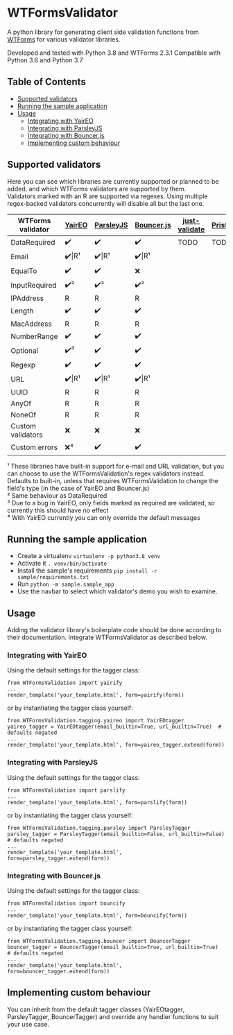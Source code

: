 # WTFormsValidator
A python library for generating client side validation functions from [WTForms](https://wtforms.readthedocs.io/) for various validator libraries.

Developed and tested with Python 3.8 and WTForms 2.3.1
Compatible with Python 3.6 and Python 3.7

## Table of Contents

* [Supported validators](#supported-validators)
* [Running the sample application](#running-the-sample-application)
* [Usage](#usage)
    * [Integrating with YairEO](#integrating-with-yaireo)
    * [Integrating with ParsleyJS](#integrating-with-parsleyjs)
    * [Integrating with Bouncer.js](#integrating-with-bouncerjs)
    * [Implementing custom behaviour](#implementing-custom-behaviour)

## Supported validators

Here you can see which libraries are currently supported or planned to be added, and which WTForms validators are supported by them.  
Validators marked with an R are supported via regexes. Using multiple regex-backed validators concurrently will disable all but the last one.

| WTForms validator | [YairEO](https://github.com/yairEO/validator) | [ParsleyJS](https://parsleyjs.org/doc/examples.html)  | [Bouncer.js](https://github.com/cferdinandi/bouncer) | [just-validate](https://github.com/horprogs/Just-validate) | [Pristine](https://github.com/sha256/Pristine) | [jQuery validation](https://github.com/jquery-validation/jquery-validation) |
|-------------------|---------|-----------|-------------|---------------|----------|-------------------|
| DataRequired      |  ✔️      |  ✔️        | ✔️           |    TODO       | TODO     | TODO              |
| Email             |✔️\|R¹    | ✔️\|R¹     | ✔️\|R¹       |               |          |                   |
| EqualTo           | ✔️       |  ✔️        | ❌          |               |          |                   |
| InputRequired     | ✔️²      |  ✔️²       | ✔️²          |               |          |                   |
| IPAddress         | R       | R         | R           |               |          |                   |
| Length            | ✔️       |  ✔️        | ✔️           |               |          |                   |
| MacAddress        | R       | R         | R           |               |          |                   |
| NumberRange       | ✔️       |  ✔️        | ✔️           |               |          |                   |
| Optional          | ✔️³      |  ✔️        | ✔️           |               |          |                   |
| Regexp            | ✔️       | ✔️         | ✔️           |               |          |                   |
| URL               | ✔️\|R¹   | ✔️\|R¹     | ✔️\|R¹       |               |          |                   |
| UUID              | R       | R         | R           |               |          |                   |
| AnyOf             | R       | R         | R           |               |          |                   |
| NoneOf            | R       | R         | R           |               |          |                   |
| Custom validators | ❌      | ❌        | ❌          |               |          |                   |
| Custom errors     | ❌⁴     | ✔️         | ✔️           |               |          |                   | 

¹ These libraries have built-in support for e-mail and URL validation, but you can choose to use the WTFormsValidation's regex validators instead. Defaults to built-in, unless that requires WTFormsValidation to change the field's type (in the case of YairEO and Bouncer.js)  
² Same behaviour as DataRequired  
³ Due to a bug in YairEO, only fields marked as required are validated, so currently this should have no effect  
⁴ With YairEO currently you can only override the default messages

## Running the sample application

* Create a virtualenv ```virtualenv -p python3.8 venv```
* Activate it ```. venv/bin/activate```
* Install the sample's requirements ```pip install -r sample/requirements.txt```
* Run ```python -m sample.sample_app```
* Use the navbar to select which validator's demo you wish to examine.

## Usage

Adding the validator library's boilerplate code should be done according to their documentation. Integrate WTFormsValidator as described below.

### Integrating with YairEO

Using the default settings for the tagger class:
```
from WTFormsValidation import yairify
...
render_template('your_template.html', form=yairify(form))
```

or by instantiating the tagger class yourself:
```
from WTFormsValidation.tagging.yaireo import YairEOtagger
yaireo_tagger = YairEOtagger(email_builtin=True, url_builtin=True)  # defaults negated
...
render_template('your_template.html', form=yaireo_tagger.extend(form))
```

### Integrating with ParsleyJS

Using the default settings for the tagger class:
```
from WTFormsValidation import parslify
...
render_template('your_template.html', form=parslify(form))
```

or by instantiating the tagger class yourself:
```
from WTFormsValidation.tagging.parsley import ParsleyTagger
parsley_tagger = ParsleyTagger(email_builtin=False, url_builtin=False)  # defaults negated
...
render_template('your_template.html', form=parsley_tagger.extend(form))
```

### Integrating with Bouncer.js

Using the default settings for the tagger class:
```
from WTFormsValidation import bouncify
...
render_template('your_template.html', form=bouncify(form))
```

or by instantiating the tagger class yourself:
```
from WTFormsValidation.tagging.bouncer import BouncerTagger
bouncer_tagger = BouncerTagger(email_builtin=True, url_builtin=True)  # defaults negated
...
render_template('your_template.html', form=bouncer_tagger.extend(form))
```

## Implementing custom behaviour

You can inherit from the default tagger classes (YairEOtagger, ParsleyTagger, BouncerTagger) and override any handler functions to suit your use case.
